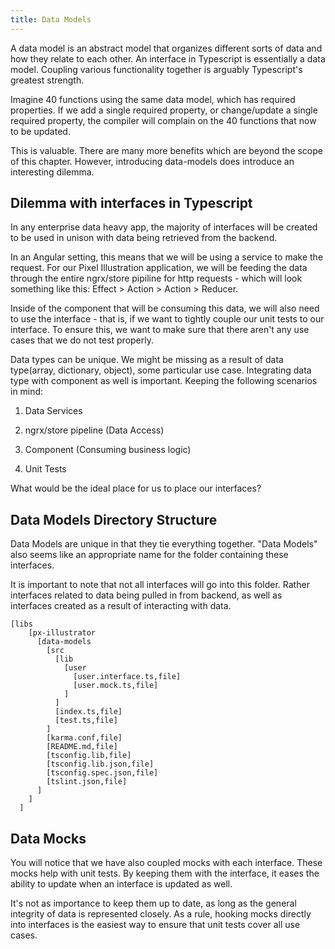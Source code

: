 ```yaml
---
title: Data Models
---
```


A data model is an abstract model that organizes different sorts of data
and how they relate to each other. An interface in Typescript is
essentially a data model. Coupling various functionality together is
arguably Typescript's greatest strength.

Imagine 40 functions using the same data model, which has required
properties. If we add a single required property, or change/update a
single required property, the compiler will complain on the 40 functions
that now to be updated.

This is valuable. There are many more benefits which are beyond the
scope of this chapter. However, introducing data-models does introduce
an interesting dilemma.

Dilemma with interfaces in Typescript
-------------------------------------

In any enterprise data heavy app, the majority of interfaces will be
created to be used in unison with data being retrieved from the backend.

In an Angular setting, this means that we will be using a service to
make the request. For our Pixel Illustration application, we will be
feeding the data through the entire ngrx/store pipiline for http
requests - which will look something like this: Effect \> Action \>
Action \> Reducer.

Inside of the component that will be consuming this data, we will also
need to use the interface - that is, if we want to tightly couple our
unit tests to our interface. To ensure this, we want to make sure that
there aren't any use cases that we do not test properly.

Data types can be unique. We might be missing as a result of data
type(array, dictionary, object), some particular use case. Integrating
data type with component as well is important. Keeping the following
scenarios in mind:

1.  Data Services

2.  ngrx/store pipeline (Data Access)

3.  Component (Consuming business logic)

4.  Unit Tests

What would be the ideal place for us to place our interfaces?

Data Models Directory Structure
-------------------------------

Data Models are unique in that they tie everything together. \"Data
Models\" also seems like an appropriate name for the folder containing
these interfaces.

It is important to note that not all interfaces will go into this
folder. Rather interfaces related to data being pulled in from backend,
as well as interfaces created as a result of interacting with data.

```
[libs
    [px-illustrator
      [data-models
        [src
          [lib
            [user
              [user.interface.ts,file]
              [user.mock.ts,file]
            ]
          ]
          [index.ts,file]
          [test.ts,file]
        ]
        [karma.conf,file]
        [README.md,file]
        [tsconfig.lib,file]
        [tsconfig.lib.json,file]
        [tsconfig.spec.json,file]
        [tslint.json,file]
      ]
    ]
  ]
```

Data Mocks
----------

You will notice that we have also coupled mocks with each interface.
These mocks help with unit tests. By keeping them with the interface, it
eases the ability to update when an interface is updated as well.

It's not as importance to keep them up to date, as long as the general
integrity of data is represented closely. As a rule, hooking mocks
directly into interfaces is the easiest way to ensure that unit tests
cover all use cases.
